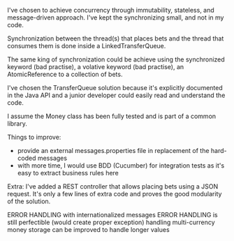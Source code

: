 I've chosen to achieve concurrency through immutability, stateless, and message-driven approach.
I've kept the synchronizing small, and not in my code.

Synchronization between the thread(s) that places bets and the thread that consumes them is
 done inside a LinkedTransferQueue.

 The same king of synchronization could be achieve using the synchronized keyword (bad practise),
 a volative keyword (bad practise), an AtomicReference to a collection of bets.

 I've chosen the TransferQueue solution because it's explicitly documented in the Java API and
 a junior developer could easily read and understand the code.



I assume the Money class has been fully tested and is part of a common library.

Things to improve:
- provide an external messages.properties file in replacement of the hard-coded messages
- with more time, I would use BDD (Cucumber) for integration tests
    as it's easy to extract business rules here

 Extra: I've added a REST controller that allows placing bets using a JSON request.
 It's only a few lines of extra code and proves the good modularity of the solution.


ERROR HANDLING with internationalized messages
ERROR HANDLING is still perfectible (would create proper exception)
handling multi-currency
money storage can be improved to handle longer values